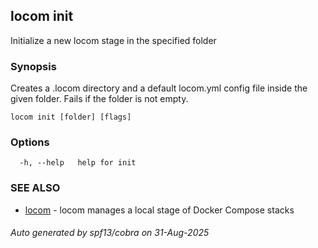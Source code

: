 ## locom init

Initialize a new locom stage in the specified folder

### Synopsis

Creates a .locom directory and a default locom.yml config file 
inside the given folder. Fails if the folder is not empty.

```
locom init [folder] [flags]
```

### Options

```
  -h, --help   help for init
```

### SEE ALSO

* [locom](locom.md)	 - locom manages a local stage of Docker Compose stacks

###### Auto generated by spf13/cobra on 31-Aug-2025
